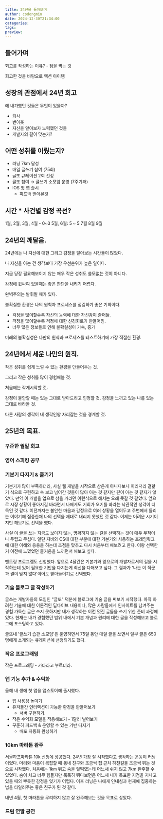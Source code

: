 ```yaml
---
title: 24년을 돌아보며
author: codongmin
date: 2024-12-30T21:34:00
categories: 
tags: 
preview:
---
```


## 들어가며
회고를 작성하는 이유?
    - 점을 찍는 것

회고한 것을 바탕으로 액션 아이템

## 성장의 관점에서 24년 회고
에 내가했던 것들은 무엇이 있을까?
- 퇴사
- 번아웃
- 자신을 알아보자 노력했던 것들
- 개발자의 길이 맞는가?

## 어떤 성취를 이뤘는지?
- 러닝 7km 달성
- 매일 글쓰기 참여 (75회)
- 글또 큐레이션 2회 선정
- 글또 참여 → 글쓰기 소모임 운영 (7주기째)
- IOS 첫 앱 출시
	- 피드백 받아본것

## 시간 * 사건별 감정 곡선?

1월, 2월, 3월, 4월 - 0~3
5월, 6월: 5 ~ 5
7월 8월 9월 

## 24년의 깨달음.
24년에는 나 자신에 대한 그리고 감정을 알아보는 시간들이 많았다. 

나 자신을 아는 건 생각보다 가장 우선순위가 높은 일이다.


지금 당장 필요해보이지 않는 매우 작은 성취도 쓸모없는 것이 아니다. 


감정에 휩싸여 있을때는 좋은 판단을 내리기 어렵다. 


완벽주의는 발휘될 때가 있다. 


불확실한 환경은 나의 원칙과 프로세스를 점검하기 좋은 기회이다. 
- 걱정을 많이할수록 자신의 능력에 대한 자신감이 줄어듦. 
- 걱정을 많이할수록 걱정에 대한 신경회로가 만들어짐.
- 너무 많은 정보들로 인해 불확실성이 가속, 증가

미래의 불확실성은 나만의 원칙과 프로세스를 테스트하기에 가장 적절한 환경.



## 24년에서 세운 나만의 원칙.


작은 성취를 쉽게 느낄 수 있는 환경을 만들어두는 것. 

그리고 작은 성취를 많이 경험해볼 것.

처음에는 작게시작할 것. 

감정이 불안할 때는 있는 그대로 받아드리고 인정할 것. 
감정을 느끼고 있는 나를 있는 그대로 바라볼 것.

다른 사람의 생각이 내 생각인양 자리잡는 것을 경계할 것. 


## 25년의 목표.



### 꾸준한 월말 회고


### 영어 스피킹 공부



### 기본기 다지기 & 즐기기
기본기가 많이 부족하더라, 사실 웹 개발을 시작으로 삼은게 아니다보니 이리저리 겉핥기 식으로 구현하고 슥 보고 넘어간 것들이 많아 아는 것 같지만 깊이 아는 것 같지가 않았다. 만약 이 개발을 업으로 삼을 거라면 이런식으로 해서는 오래 못갈 것 같았다. 앞으로 시장 상황이 좋아지길 바라면서 나에게도 기회가 오기를 바라는 낙관적인 생각이 더 독인 것 같다. 이전까지는 불안한 마음과 감정으로 여러 상황을 열어두고 주변에서 들리는 이야기에 집중한채 나의 선택을 제대로 내리지 못했던 것 같다. 이제는 어려운 시기이지만 해보기로 선택을 했다. 

사실 이 글을 쓰는 지금도 보이지 않는, 명확하지 않는 길을 선택하는 것이 매우 무척이나 두렵고 무섭다. 
일단 자바와 CS에 대한 부분에 대한 기본기와 사용하는 프레임워크에 대한 이해와 응용을 하는데 초점을 맞추고 다시 처음부터 해보려고 한다. 이왕 선택한거 이전에 느꼈었던 즐거움을 느끼면서 해보고 싶다.

멘토링 프로그램도 신청했다. 앞으로 4달간은 기본기와 앞으로의 개발자로서의 길을 시작하는데 있어 필요한 기반을 다지는게 최선을 다해보고 싶다. 그 결과가 '나는 이 직군과 결이 맞지 않다'이어도 받아들이기로 선택했다. 


### 기술 블로그 글 작성하기

글쓰는 개발자들의 모임인 "글또" 덕분에 블로그에 기술 글을 써보기 시작했다. 아직 화려한 기술에 대한 이론적인 딥다이브 내용이나, 많은 사람들에게 인사이트를 남겨주는 경험 가득한 글은 쓰지 못하지만 내가 생각하는 이런 멋진 글들을 쓰기 위한 준비 과정에 있다. 현재는 내가 경험했던 범위 내에서 기본 개념과 원리에 대한 글을 작성해보고 블로그에 포스팅하고 있다. 

글또내 '글쓰기 습관 소모임'은 운영하면서 75일 동안 매일 글을 쓰면서 
일부 글은 650명에게 소개되는 큐레이션에 선정되기도 했다. 


### 작은 프로그래밍 
작은 프로그래밍 - 카타라고 부르더라.


### 앱 기능 추가 & 수익화
올해 내 생에 첫 앱을 앱스토어에 출시했다. 

- 앱 사용성 높이기
- 유저들간 인터렉션이 가능한 환경을 만들어보기
	- 서버 구현하기. 
- 작은 수익화 모델을 적용해보기  - 1달러 벌어보기
- 꾸준히 피드백 & 운영할 수 있는 기반 다지기
	- 배포 자동화 완성하기

### 10km 마라톤 완주 
서울하프마라톤 10k 신청에 성공했다. 24년 가장 잘 시작했다고 생각하는 운동이 러닝이었다. 머리와 마음이 복잡할 때 동네 친구와 조금씩 집 근처 하천길을 조금씩 뛰는 것으로 시작했다. 처음에는 1km 뛰고 숨을 헐떡였는데 어느새 쉬지 않고 7km 완주할 수 있었다. 숨이 차고 너무 힘들지만 묵묵히 뛰다보면은 어느새 내가 목표한 지점을 지나고 있을 때의 뿌듯한 감정을 잊기가 어렵다. 이후 러닝은 나에게 인내심과 현재에 집중하는 법을 타일러주는 좋은 친구가 된 것 같다. 

내년 4월, 첫 마라톤을 무리하지 않고 잘 완주해보는 것을 목표로 삼았다. 


### 드럼 연말 공연 
